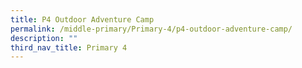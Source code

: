 ```yaml
---
title: P4 Outdoor Adventure Camp
permalink: /middle-primary/Primary-4/p4-outdoor-adventure-camp/
description: ""
third_nav_title: Primary 4
---
```

